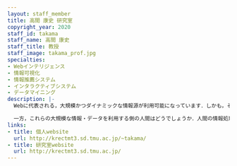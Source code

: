 ```yaml
---
layout: staff_member
title: 高間 康史 研究室
copyright_year: 2020
staff_id: takama
staff_name: 高間 康史
staff_title: 教授
staff_image: takama_prof.jpg
specialties:
- Webインテリジェンス
- 情報可視化
- 情報推薦システム
- インタラクティブシステム
- データマイニング
description: |-
  Webに代表される，大規模かつダイナミックな情報源が利用可能になっています．しかも，それらの情報は誰でも，いつでも，どこでも利用可能な，とても身近なものです．このような情報源が普及し始めたのは高々20年程度前のことですが，あっという間に我々にとって必要不可欠な存在となりました．今後もますます発展していくことでしょう．また，近年様々な分野で多様かつ大規模なデータ（ビッグデータ）が収集されるようになり，これらをいかに活用するかが企業や社会における重要課題の一つとなっています．

  一方，これらの大規模な情報・データを利用する側の人間はどうでしょうか．人間の情報処理能力は，昔からそれほど大きくは変わっていないでしょう．つまり，大規模化する情報源と，人間の情報処理能力の間のギャップは大きくなるばかりです．このギャップを解決し，情報をより高度に，便利に利用するためには，情報源と人間の「仲介役」＝インタフェースが重要であるとの観点から，「人に役立つ情報の収集・生成」，「人が利用しやすい情報提示」に関する研究を進めています．具体的な研究テーマとして，レコメンデーション（情報推薦），情報アクセス支援，情報可視化，データ解析支援（Visual Analytics）などに取り組んでいます．
links:
- title: 個人website
  url: http://krectmt3.sd.tmu.ac.jp/~takama/
- title: 研究室website
  url: http://krectmt3.sd.tmu.ac.jp/
---
```

